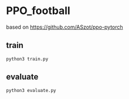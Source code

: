 # PPO_football  
based on https://github.com/ASzot/ppo-pytorch  

## train
``
python3 train.py
``

## evaluate
``
python3 evaluate.py
``